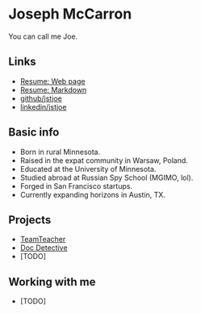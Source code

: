 # Joseph McCarron

You can call me Joe.

## Links

- [Resume: Web page](https://jstjoe.github.io/resume)
- [Resume: Markdown](https://jstjoe.github.io/resume)
- [github/jstjoe](https://github.com/jstjoe)
- [linkedin/jstjoe](https://www.linkedin.com/in/jstjoe/)

## Basic info

- Born in rural Minnesota.
- Raised in the expat community in Warsaw, Poland.
- Educated at the University of Minnesota.
- Studied abroad at Russian Spy School (MGIMO, lol).
- Forged in San Francisco startups.
- Currently expanding horizons in Austin, TX.

## Projects

- [TeamTeacher](https://www.teamteacher.ai/)
- [Doc Detective](https://doc-detective.com/)
- [TODO]

## Working with me

- [TODO]
